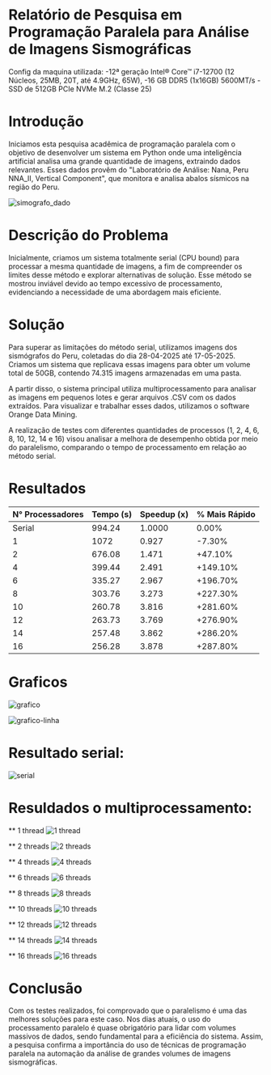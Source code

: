 # Relatório de Pesquisa em Programação Paralela para Análise de Imagens Sismográficas

Config da maquina utilizada:
-12ª geração Intel® Core™ i7-12700 (12 Núcleos, 25MB, 20T, até 4.9GHz, 65W),
-16 GB DDR5 (1x16GB) 5600MT/s
-SSD de 512GB PCIe NVMe M.2 (Classe 25)

# Introdução
Iniciamos esta pesquisa acadêmica de programação paralela com o objetivo de desenvolver um sistema em Python onde uma inteligência artificial analisa uma grande quantidade de imagens, extraindo dados relevantes. Esses dados provêm do "Laboratório de Análise: Nana, Peru NNA_II, Vertical Component", que monitora e analisa abalos sísmicos na região do Peru.

![simografo_dado](imagens_sis/1.png)


# Descrição do Problema
Inicialmente, criamos um sistema totalmente serial (CPU bound) para processar a mesma quantidade de imagens, a fim de compreender os limites desse método e explorar alternativas de solução. Esse método se mostrou inviável devido ao tempo excessivo de processamento, evidenciando a necessidade de uma abordagem mais eficiente.


# Solução
Para superar as limitações do método serial, utilizamos imagens dos sismógrafos do Peru, coletadas do dia 28-04-2025 até 17-05-2025. Criamos um sistema que replicava essas imagens para obter um volume total de 50GB, contendo 74.315 imagens armazenadas em uma pasta.

A partir disso, o sistema principal utiliza multiprocessamento para analisar as imagens em pequenos lotes e gerar arquivos .CSV com os dados extraídos. Para visualizar e trabalhar esses dados, utilizamos o software Orange Data Mining.

A realização de testes com diferentes quantidades de processos (1, 2, 4, 6, 8, 10, 12, 14 e 16) visou analisar a melhora de desempenho obtida por meio do paralelismo, comparando o tempo de processamento em relação ao método serial.


# Resultados

| N° Processadores | Tempo (s) | Speedup (x) | % Mais Rápido |
|-------------------|------------|--------------|--------------|
| Serial            | 994.24     | 1.0000       | 0.00%        |
| 1                 | 1072       | 0.927        | -7.30%       |
| 2                 | 676.08     | 1.471        | +47.10%      |
| 4                 | 399.44     | 2.491        | +149.10%     |
| 6                 | 335.27     | 2.967        | +196.70%     |
| 8                 | 303.76     | 3.273        | +227.30%     |
| 10                | 260.78     | 3.816        | +281.60%     |
| 12                | 263.73     | 3.769        | +276.90%     |
| 14                | 257.48     | 3.862        | +286.20%     |
| 16                | 256.28     | 3.878        | +287.80%     |

# Graficos

![grafico](resultados/grafico.png)

![grafico-linha](resultados/grafico-linha.png)


# Resultado serial:

![serial](resultados/serial.png)

# Resuldados o multiprocessamento:
** 1 thread
![1 thread](resultados/01th.png)

** 2 threads
![2 threads](resultados/02th.png)

** 4 threads
![4 threads](resultados/04th.png)

** 6 threads
![6 threads](resultados/06th.png)

** 8 threads
![8 threads](resultados/08th.png)

** 10 threads
![10 threads](resultados/10th.png)

** 12 threads
![12 threads](resultados/12th.png)

** 14 threads
![14 threads](resultados/14th.png)

** 16 threads
![16 threads](resultados/16th.png)


# Conclusão
Com os testes realizados, foi comprovado que o paralelismo é uma das melhores soluções para este caso. Nos dias atuais, o uso do processamento paralelo é quase obrigatório para lidar com volumes massivos de dados, sendo fundamental para a eficiência do sistema. Assim, a pesquisa confirma a importância do uso de técnicas de programação paralela na automação da análise de grandes volumes de imagens sismográficas.
